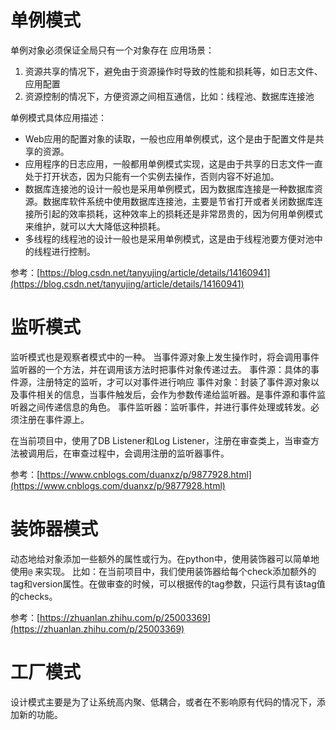# 单例模式
单例对象必须保证全局只有一个对象存在
应用场景：
1. 资源共享的情况下，避免由于资源操作时导致的性能和损耗等，如日志文件、应用配置
2. 资源控制的情况下，方便资源之间相互通信，比如：线程池、数据库连接池

单例模式具体应用描述：
* Web应用的配置对象的读取，一般也应用单例模式，这个是由于配置文件是共享的资源。
* 应用程序的日志应用，一般都用单例模式实现，这是由于共享的日志文件一直处于打开状态，因为只能有一个实例去操作，否则内容不好追加。
* 数据库连接池的设计一般也是采用单例模式，因为数据库连接是一种数据库资源。数据库软件系统中使用数据库连接池，主要是节省打开或者关闭数据库连接所引起的效率损耗，这种效率上的损耗还是非常昂贵的，因为何用单例模式来维护，就可以大大降低这种损耗。
* 多线程的线程池的设计一般也是采用单例模式，这是由于线程池要方便对池中的线程进行控制。

参考：[https://blog.csdn.net/tanyujing/article/details/14160941](https://blog.csdn.net/tanyujing/article/details/14160941)

# 监听模式
监听模式也是观察者模式中的一种。
当事件源对象上发生操作时，将会调用事件监听器的一个方法，并在调用该方法时把事件对象传递过去。
事件源：具体的事件源，注册特定的监听，才可以对事件进行响应
事件对象：封装了事件源对象以及事件相关的信息，当事件触发后，会作为参数传递给监听器。是事件源和事件监听器之间传递信息的角色。
事件监听器：监听事件，并进行事件处理或转发。必须注册在事件源上。

在当前项目中，使用了DB Listener和Log Listener，注册在审查类上，当审查方法被调用后，在审查过程中，会调用注册的监听器事件。

参考：[https://www.cnblogs.com/duanxz/p/9877928.html](https://www.cnblogs.com/duanxz/p/9877928.html)
# 装饰器模式
动态地给对象添加一些额外的属性或行为。在python中，使用装饰器可以简单地使用`@` 来实现。
比如：在当前项目中，我们使用装饰器给每个check添加额外的tag和version属性。在做审查的时候，可以根据传的tag参数，只运行具有该tag值的checks。

参考：[https://zhuanlan.zhihu.com/p/25003369](https://zhuanlan.zhihu.com/p/25003369)

# 工厂模式
设计模式主要是为了让系统高内聚、低耦合，或者在不影响原有代码的情况下，添加新的功能。
<!--stackedit_data:
eyJoaXN0b3J5IjpbMTI3ODYzNjAyMyw5MzM2MjIzMTEsLTMzNj
UyMjg3MiwtNTAzMjU3MjMzXX0=
-->